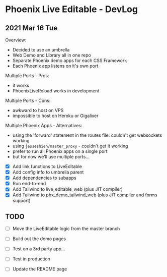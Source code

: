 # Phoenix Live Editable - DevLog

## 2021 Mar 16 Tue

Overview:
- Decided to use an umbrella
- Web Demo and Library all in one repo
- Separate Phoenix demo apps for each CSS Framework
- Each Phoenix app listens on it's own port

Multiple Ports - Pros:
- it works
- PhoenixLiveReload works in development

Multiple Ports - Cons:
- awkward to host on VPS
- impossible to host on Heroku or Gigalixer

Multiple Phoenix Apps - Alternatives:
- using the 'forward' statement in the routes file: couldn't get websockets working
- using `jesseshieh/master_proxy` - couldn't get it working
- prefer to run all Phoenix apps on a single port
- but for now we'll use multiple ports...

- [x] Add link functions to LiveEditable
- [x] Add config info to umbrella parent
- [x] Add dependencies to subapps
- [x] Run end-to-end
- [x] Add Tailwind to live_editable_web (plus JIT compiler)
- [x] Add Tailwind to phx_demo_tailwind_web (plus JIT compiler and forms support)

## TODO

- [ ] Move the LiveEditable logic from the master branch
- [ ] Build out the demo pages
- [ ] Test on a 3rd party app...
- [ ] Test in production
- [ ] Update the README page

